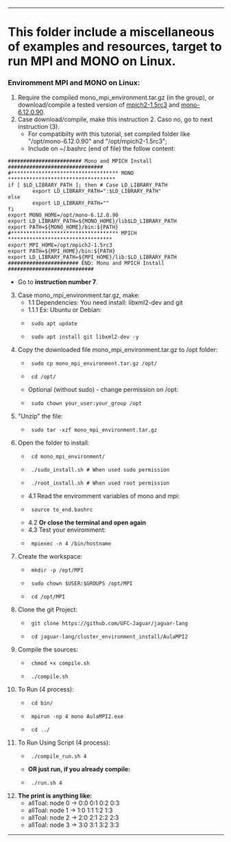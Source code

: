 ----

# This folder include a miscellaneous of examples and resources, target to run **MPI** and **MONO** on Linux.
### Enviromment MPI and MONO on Linux:
1. Require the compiled mono_mpi_environment.tar.gz (in the group), or download/compile a tested version of [mpich2-1.5rc3](https://www.mpich.org/static/downloads/1.5rc3/mpich2-1.5rc3.tar.gz) and [mono-6.12.0.90](https://github.com/mono/mono/archive/refs/tags/mono-6.12.0.90.tar.gz).
2. Case download/compile, make this instruction 2. Caso no, go to next instruction (3).
     * For compatibilty with this tutorial, set compiled folder like "/opt/mono-6.12.0.90" and "/opt/mpich2-1.5rc3";
     * Include on ~/.bashrc (end of file) the follow content:
<pre><code>######################## Mono and MPICH Install ###############################
#*********************************** MONO ***********************************
if [ $LD_LIBRARY_PATH ]; then # Case LD_LIBRARY_PATH
        export LD_LIBRARY_PATH=":$LD_LIBRARY_PATH"
else
        export LD_LIBRARY_PATH=""
fi
export MONO_HOME=/opt/mono-6.12.0.90
export LD_LIBRARY_PATH=${MONO_HOME}/lib$LD_LIBRARY_PATH
export PATH=${MONO_HOME}/bin:${PATH}
#*********************************** MPICH **********************************
export MPI_HOME=/opt/mpich2-1.5rc3
export PATH=${MPI_HOME}/bin:${PATH}
export LD_LIBRARY_PATH=${MPI_HOME}/lib:$LD_LIBRARY_PATH
####################### END: Mono and MPICH Install ############################</code></pre>
- Go to **instruction number 7**.

3. Case mono_mpi_environment.tar.gz, make:
     - 1.1 Dependencies: You need install: libxml2-dev and git
     - 1.1.1 Ex: Ubuntu or Debian: 
     *      sudo apt update
     *      sudo apt install git libxml2-dev -y
4. Copy the downloaded file mono_mpi_environment.tar.gz to /opt folder:
     *      sudo cp mono_mpi_environment.tar.gz /opt/
     *      cd /opt/
     * Optional (without sudo) - change permission on /opt:
     *      sudo chown your_user:your_group /opt
5. "Unzip" the file:
     *      sudo tar -xzf mono_mpi_environment.tar.gz
6. Open the folder to install:
     *      cd mono_mpi_environment/
     *      ./sudo_install.sh # When used sudo permission
     *      ./root_install.sh # When used root permission
     - 4.1 Read the enviromment variables of mono and mpi:
     *      source to_end.bashrc
     - 4.2 **Or close the terminal and open again**
     - 4.3 Test your enviromment:
     *      mpiexec -n 4 /bin/hostname
7. Create the workspace:
     *      mkdir -p /opt/MPI
     *      sudo chown $USER:$GROUPS /opt/MPI
     *      cd /opt/MPI
8. Clone the git Project:
     *      git clone https://github.com/UFC-Jaguar/jaguar-lang
     *      cd jaguar-lang/cluster_environment_install/AulaMPI2
9. Compile the sources:
     *      chmod +x compile.sh
     *      ./compile.sh
10. To Run (4 process):
     *      cd bin/
     *      mpirun -np 4 mono AulaMPI2.exe
     *      cd ../
11. To Run Using Script (4 process):
     *      ./compile_run.sh 4
     - **OR just run, if you already compile:**
     *      ./run.sh 4

12. **The print is anything like:**
     * allToal: node 0 -> 0:0 0:1 0:2 0:3
     * allToal: node 1 -> 1:0 1:1 1:2 1:3
     * allToal: node 2 -> 2:0 2:1 2:2 2:3
     * allToal: node 3 -> 3:0 3:1 3:2 3:3

----
